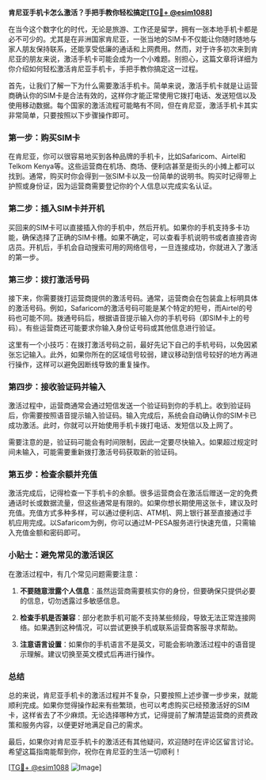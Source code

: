 **肯尼亚手机卡怎么激活？手把手教你轻松搞定[[TG💪+ @esim1088](https://t.me/s/esim1088)]**

在当今这个数字化的时代，无论是旅游、工作还是留学，拥有一张本地手机卡都是必不可少的。尤其是在非洲国家肯尼亚，一张当地的SIM卡不仅能让你随时随地与家人朋友保持联系，还能享受低廉的通话和上网费用。然而，对于许多初次来到肯尼亚的朋友来说，激活手机卡可能会成为一个小难题。别担心，这篇文章将详细为你介绍如何轻松激活肯尼亚手机卡，手把手教你搞定这一过程。

首先，让我们了解一下为什么需要激活手机卡。简单来说，激活手机卡就是让运营商确认你的SIM卡是合法有效的，这样你才能正常使用它拨打电话、发送短信以及使用移动数据。每个国家的激活流程可能略有不同，但在肯尼亚，激活手机卡其实非常简单，只要按照以下步骤操作即可。

### 第一步：购买SIM卡

在肯尼亚，你可以很容易地买到各种品牌的手机卡，比如Safaricom、Airtel和Telkom Kenya等。这些运营商在机场、商场、便利店甚至是街头的小摊上都可以找到。通常，购买时你会得到一张SIM卡以及一份简单的说明书。购买时记得带上护照或身份证，因为运营商需要登记你的个人信息以完成实名认证。

### 第二步：插入SIM卡并开机

买回来的SIM卡可以直接插入你的手机中，然后开机。如果你的手机支持多卡功能，确保选择了正确的SIM卡槽。如果不确定，可以查看手机说明书或者直接咨询店员。开机后，手机会自动搜索可用的网络信号，一旦连接成功，你就进入了激活的第一步。

### 第三步：拨打激活号码

接下来，你需要拨打运营商提供的激活号码。通常，运营商会在包装盒上标明具体的激活号码。例如，Safaricom的激活号码可能是某个特定的短号，而Airtel的号码也可能不同。拨通号码后，根据语音提示输入你的手机号码（即SIM卡上的号码）。有些运营商还可能要求你输入身份证号码或其他信息进行验证。

这里有一个小技巧：在拨打激活号码之前，最好先记下自己的手机号码，以免因紧张忘记输入。此外，如果你所在的区域信号较弱，建议移动到信号较好的地方再进行操作，这样可以避免因断线导致的重复操作。

### 第四步：接收验证码并输入

激活过程中，运营商通常会通过短信发送一个验证码到你的手机上。收到验证码后，你需要按照语音提示输入验证码。输入完成后，系统会自动确认你的SIM卡已成功激活。此时，你就可以开始使用手机卡拨打电话、发短信以及上网了。

需要注意的是，验证码可能会有时间限制，因此一定要尽快输入。如果超过规定时间未输入，可能需要重新拨打激活号码获取新的验证码。

### 第五步：检查余额并充值

激活完成后，记得检查一下手机卡的余额。很多运营商会在激活后赠送一定的免费通话时长或数据流量，但这些通常是有限的。如果你想长期使用这张卡，建议及时充值。充值方式多种多样，可以通过便利店、ATM机、网上银行甚至直接通过手机应用完成。以Safaricom为例，你可以通过M-PESA服务进行快速充值，只需输入充值金额和密码即可。

### 小贴士：避免常见的激活误区

在激活过程中，有几个常见问题需要注意：

1. **不要随意泄露个人信息**：虽然运营商需要核实你的身份，但要确保只提供必要的信息，切勿透露过多敏感信息。
   
2. **检查手机是否兼容**：部分老款手机可能不支持某些频段，导致无法正常连接网络。如果遇到这种情况，可以尝试更换手机或联系运营商客服寻求帮助。

3. **注意语言设置**：如果你的手机语言不是英文，可能会影响激活过程中的语音提示理解。建议切换至英文模式后再进行操作。

### 总结

总的来说，肯尼亚手机卡的激活过程并不复杂，只要按照上述步骤一步步来，就能顺利完成。如果你觉得操作起来有些繁琐，也可以考虑购买已经预激活好的SIM卡，这样省去了不少麻烦。无论选择哪种方式，记得提前了解清楚运营商的资费政策和服务内容，以便更好地满足自己的需求。

最后，如果你对肯尼亚手机卡的激活还有其他疑问，欢迎随时在评论区留言讨论。希望这篇指南能帮到你，祝你在肯尼亚的生活一切顺利！

[[TG💪+ @esim1088](https://t.me/s/esim1088) ![Image](https://i.postimg.cc/4NQfJmqS/Snipaste-2025-05-13-00-14-12.png)]